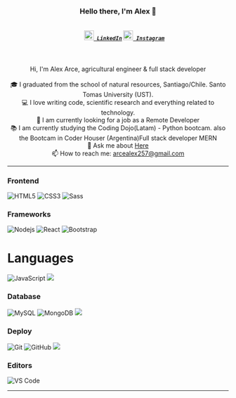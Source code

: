<h3 align="center">Hello there, I'm Alex 👋</h3>
<h5 align="center">
  <code>
    <a href="https://www.linkedin.com/in/alex-arce-suarez-63477bb8" title="LinkedIn"><img width="22" src="https://github.com/zumrudu-anka/zumrudu-anka/blob/master/images/linkedin.svg"> LinkedIn</a></code>
  <code><a href="https://www.instagram.com/ale_mano5/" title="Instagram Profile"><img width="22" src="https://github.com/zumrudu-anka/zumrudu-anka/blob/master/images/instagram.svg"> Instagram</a></code>
</h5>
<br>
<p align="center">
  Hi, I'm Alex Arce, agricultural engineer & full stack developer
  <br>
  <br>
  🎓 I graduated from the school of natural resources, Santiago/Chile. Santo Tomas University (UST).
  <br>
  💻  I love writing code, scientific research and everything related to technology.
  <br>
  🔬 I am currently looking for a job as a Remote Developer
  <br>
  📚  I am currently studying the Coding Dojo(Latam) - Python bootcam. also the Bootcam in Coder Houser (Argentina)Full stack developer MERN
  <br>
  💬 Ask me about <a href="https://github.com/Alexzx396/Alexzx396" title="Issues">Here</a>
  <br>
  📫 How to reach me: <a href="mailto: arcealex257@gmail.com">arcealex257@gmail.com</a>
</p>

<hr>


### Frontend

![HTML5](https://img.shields.io/badge/-HTML5-%23E44D27?style=flat-square&logo=html5&logoColor=ffffff)
![CSS3](https://img.shields.io/badge/-CSS3-%231572B6?style=flat-square&logo=css3)
![Sass](https://img.shields.io/badge/-Sass-%23CC6699?style=flat-square&logo=sass&logoColor=ffffff)

### Frameworks

![Nodejs](https://img.shields.io/badge/-Nodejs-black?style=flat-square&logo=Node.js)
![React](https://img.shields.io/badge/-React-%23282C34?style=flat-square&logo=react)
![Bootstrap](https://img.shields.io/badge/-Bootstrap-563D7C?style=flat-square&logo=bootstrap)

# Languages

![JavaScript](https://img.shields.io/badge/-JavaScript-black?style=flat-square&logo=javascript)
<img src="https://img.shields.io/badge/-Python-black?style=flat&logo=python&logoColor=white"> 

### Database

![MySQL](https://img.shields.io/badge/-MySQL-black?style=flat-square&logo=mysql)
![MongoDB](https://img.shields.io/badge/-MongoDB-black?style=flat-square&logo=mongodb)
 <img src="https://img.shields.io/badge/-Firebase-FFA611?style=flat&logo=firebase&logoColor=FFFFFF">

### Deploy

![Git](https://img.shields.io/badge/-Git-black?style=flat-square&logo=git)
![GitHub](https://img.shields.io/badge/-GitHub-181717?style=flat-square&logo=github)
<img src="http://img.shields.io/badge/-Heroku-430098?style=flat&logo=heroku&logoColor=white">


### Editors

![VS Code](http://img.shields.io/badge/-VS%20Code-007ACC?style=flat-square&logo=visual-studio-code)

<hr>
